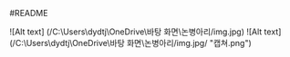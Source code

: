 #README

![Alt text] (/C:\Users\dydtj\OneDrive\바탕 화면\논병아리/img.jpg)
![Alt text] (/C:\Users\dydtj\OneDrive\바탕 화면\논병아리/img.jpg/ "캡쳐.png")